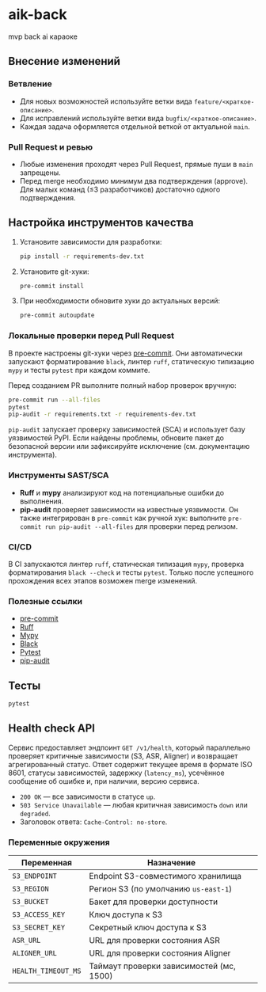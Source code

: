 # aik-back

mvp back ai караоке

## Внесение изменений

### Ветвление

- Для новых возможностей используйте ветки вида `feature/<краткое-описание>`.
- Для исправлений используйте ветки вида `bugfix/<краткое-описание>`.
- Каждая задача оформляется отдельной веткой от актуальной `main`.

### Pull Request и ревью

- Любые изменения проходят через Pull Request, прямые пуши в `main` запрещены.
- Перед merge необходимо минимум два подтверждения (approve). Для малых команд (≤3 разработчиков) достаточно одного подтверждения.

## Настройка инструментов качества

1. Установите зависимости для разработки:

   ```bash
   pip install -r requirements-dev.txt
   ```

2. Установите git-хуки:

   ```bash
   pre-commit install
   ```

3. При необходимости обновите хуки до актуальных версий:

   ```bash
   pre-commit autoupdate
   ```

### Локальные проверки перед Pull Request

В проекте настроены git-хуки через [pre-commit](https://pre-commit.com/). Они автоматически запускают форматирование `black`, линтер `ruff`, статическую типизацию `mypy` и тесты `pytest` при каждом коммите.

Перед созданием PR выполните полный набор проверок вручную:

```bash
pre-commit run --all-files
pytest
pip-audit -r requirements.txt -r requirements-dev.txt
```

`pip-audit` запускает проверку зависимостей (SCA) и использует базу уязвимостей PyPI. Если найдены проблемы, обновите пакет до безопасной версии или зафиксируйте исключение (см. документацию инструмента).

### Инструменты SAST/SCA

- **Ruff** и **mypy** анализируют код на потенциальные ошибки до выполнения.
- **pip-audit** проверяет зависимости на известные уязвимости. Он также интегрирован в `pre-commit` как ручной хук: выполните `pre-commit run pip-audit --all-files` для проверки перед релизом.

### CI/CD

В CI запускаются линтер `ruff`, статическая типизация `mypy`, проверка форматирования `black --check` и тесты `pytest`. Только после успешного прохождения всех этапов возможен merge изменений.

### Полезные ссылки

- [pre-commit](https://pre-commit.com/)
- [Ruff](https://docs.astral.sh/ruff/)
- [Mypy](https://mypy.readthedocs.io/en/stable/)
- [Black](https://black.readthedocs.io/en/stable/)
- [Pytest](https://docs.pytest.org/en/stable/)
- [pip-audit](https://pypi.org/project/pip-audit/)

## Тесты

```bash
pytest
```

## Health check API

Сервис предоставляет эндпоинт `GET /v1/health`, который параллельно проверяет критичные
зависимости (S3, ASR, Aligner) и возвращает агрегированный статус. Ответ содержит текущее
время в формате ISO 8601, статусы зависимостей, задержку (`latency_ms`), усечённое сообщение
об ошибке и, при наличии, версию сервиса.

- `200 OK` — все зависимости в статусе `up`.
- `503 Service Unavailable` — любая критичная зависимость `down` или `degraded`.
- Заголовок ответа: `Cache-Control: no-store`.

### Переменные окружения

| Переменная            | Назначение                               |
|-----------------------|------------------------------------------|
| `S3_ENDPOINT`         | Endpoint S3-совместимого хранилища       |
| `S3_REGION`           | Регион S3 (по умолчанию `us-east-1`)      |
| `S3_BUCKET`           | Бакет для проверки доступности           |
| `S3_ACCESS_KEY`       | Ключ доступа к S3                         |
| `S3_SECRET_KEY`       | Секретный ключ доступа к S3              |
| `ASR_URL`             | URL для проверки состояния ASR           |
| `ALIGNER_URL`         | URL для проверки состояния Aligner       |
| `HEALTH_TIMEOUT_MS`   | Таймаут проверки зависимостей (мс, 1500) |
